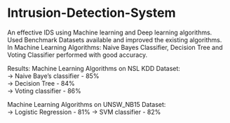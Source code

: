 # Intrusion-Detection-System
An effective IDS using Machine learning and Deep learning algorithms. <br/>
Used Benchmark Datasets available and improved the existing algorithms. <br/>
In Machine Learning Algorithms: Naive Bayes Classifier, Decision Tree and Voting Classifier performed with good accuracy. <br/>

Results:
Machine Learning Algorithms on NSL KDD Dataset:<br/>
-> Naive Baye’s classifier - 85% <br/>
-> Decision Tree           - 84% <br/>
-> Voting classifier       - 86% <br/>

Machine Learning Algorithms on UNSW_NB15 Dataset:<br/>
-> Logistic Regression  -  81%
-> SVM classifier       -  82%



